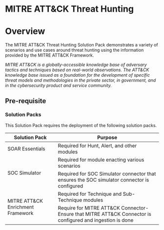 # MITRE ATT&CK Threat Hunting

# Overview

The MITRE ATT&CK Threat Hunting Solution Pack demonstrates a variety of scenarios and use cases around threat hunting using the information provided by the MITRE ATT&CK Framework. 

*MITRE ATT&CK is a globally-accessible knowledge base of adversary tactics and techniques based on real-world observations. The ATT&CK knowledge base issued as a foundation for the development of specific threat models and methodologies in the private sector, in government, and in the cybersecurity product and service community.*

## Pre-requisite

### Solution Packs

This Solution Pack requires the deployment of the following solution packs.

<table>
    <thead>
        <tr>
            <th>Solution Pack</th>
            <th>Purpose</th>
        </tr>
    </thead>
    <tbody>
        <tr>
            <td>SOAR Essentials</td>
            <td>Required for Hunt, Alert, and other modules</td>
        </tr>
        <tr>
            <td rowspan=2>SOC Simulator</td>
            <td>Required for module enacting various scenarios</td>
        </tr>
        <tr>
            <td>Required for SOC Simulator connector that ensures the SOC simulator connector is configured</td>
        </tr>
        <tr>
            <td rowspan=2>MITRE ATT&CK Enrichment Framework</td>
            <td>Required for Technique and Sub-Technique modules</td>
        </tr>
        <tr>
            <td>Require for MITRE ATT&CK Connector- Ensure that MITRE ATT&CK Connector is configured and ingestion is done</td>
        </tr>
    </tbody>
</table>

